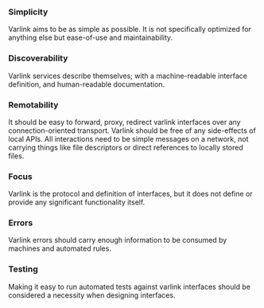 ### Simplicity
Varlink aims to be as simple as possible. It is not specifically optimized for anything else but ease-of-use and maintainability. 

### Discoverability
Varlink services describe themselves; with a machine-readable interface definition, and human-readable documentation. 

### Remotability
It should be easy to forward, proxy, redirect varlink interfaces over any connection-oriented transport. Varlink should be free of any side-effects of local APIs. All interactions need to be simple messages on a network, not carrying things like file descriptors or direct references to locally stored files.

### Focus
Varlink is the protocol and definition of interfaces, but it does not define or provide any significant functionality itself.

### Errors
Varlink errors should carry enough information to be consumed by machines and automated rules.

### Testing
Making it easy to run automated tests against varlink interfaces should be considered a necessity when designing interfaces.
